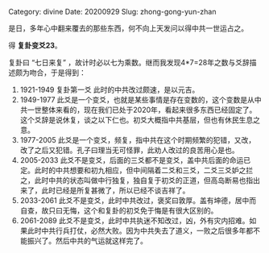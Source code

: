 Category: divine
Date: 20200929
Slug: zhong-gong-yun-zhan



是日，多年心中翻来覆去的那些东西，何不向上天发问以得中共一世运占之。

得 **复卦变爻23**。

复卦曰 “七日来复” ，故计时必以七为乘数。继而我发现4*7=28年之数与爻辞描述颇为吻合，于是得到：

1. 1921-1949 复卦第一爻 此时的中共改过颇速，是以元吉。
2. 1949-1977 此爻是一个变爻，也就是某些事情是存在变数的，这个变数是从中共一世整体来看的，现在我们已处于2020年，看起来很多东西已经固定了。这个爻辞是说休复，谈之以下仁也。初爻大概指中共基层，但也有休民生息之意。
3. 1977-2005 此爻是一个变爻，频复，指中共在这个时期频繁的犯错，又改，改了之后又犯错。孔子曰理当无可怪罪，此劝人改过的良苦用心是也。
4. 2005-2033 此爻不是变爻，后面的三爻都不是变爻，盖中共后面的命运已定。此时的中共想要和初九相应，但中间隔着二爻和三爻，二爻三爻妒之拦之，此时中共的状态叫做中行独复，独自复于初爻的正道，但高岛断易也指出来了，此时已经是所复甚微了，所以已经不谈吉祥了。
5. 2033-2061 此爻不是变爻，此时中共改过，褒奖曰敦厚。盖有坤德，居中而自查，故只曰无悔，这个和复卦的初爻免于悔是有很大区别的。
6. 2061-2089 此爻不是变爻，此时中共执迷不知改过，凶，外有灾内招难。如果此时中共行兵打仗，必然大败。因为中共失去了道义，一败之后很多年都不能振兴了。然后中共的气运就这样完了。

